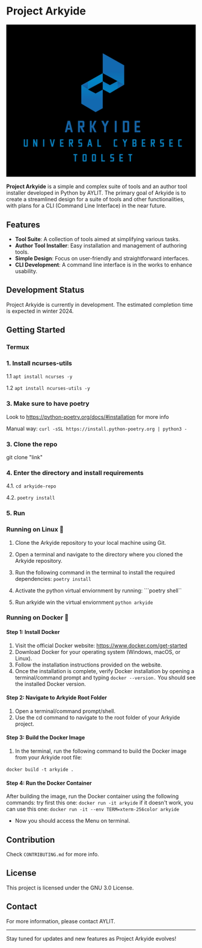 # Project Arkyide

![Arkyide Logo](assets/logo.jpg)

**Project Arkyide** is a simple and complex suite of tools and an author tool installer developed in Python by AYLIT. The primary goal of Arkyide is to create a streamlined design for a suite of tools and other functionalities, with plans for a CLI (Command Line Interface) in the near future.

## Features

- **Tool Suite**: A collection of tools aimed at simplifying various tasks.
- **Author Tool Installer**: Easy installation and management of authoring tools.
- **Simple Design**: Focus on user-friendly and straightforward interfaces.
- **CLI Development**: A command line interface is in the works to enhance usability.

## Development Status

Project Arkyide is currently in development. The estimated completion time is expected in winter 2024.

## Getting Started
### Termux
### 1. Install ncurses-utils
1.1 `apt install ncurses -y`

1.2 `apt install ncurses-utils -y`

### 3. Make sure to have poetry
Look to https://python-poetry.org/docs/#installation for more info

Manual way: 
`curl -sSL https://install.python-poetry.org | python3 - `

### 3. Clone the repo
git clone "link"

### 4. Enter the directory and install requirements
4.1. `cd arkyide-repo`

4.2. `poetry install`

### 5. Run
### Running on Linux 🐧

1. Clone the Arkyide repository to your local machine using Git.

2. Open a terminal and navigate to the directory where you cloned the Arkyide repository.

3. Run the following command in the terminal to install the required dependencies: 
```poetry install```

4. Activate the python virtual enviornment by running:
```poetry shell``

6. Run arkyide win the virtual enviornment
```python arkyide```
### Running on Docker 🐳
#### Step 1: Install Docker

1. Visit the official Docker website: https://www.docker.com/get-started
2. Download Docker for your operating system (Windows, macOS, or Linux).
3. Follow the installation instructions provided on the website.
4. Once the installation is complete, verify Docker installation by opening a terminal/command prompt and typing `docker --version.` You should see the installed Docker version.

#### Step 2: Navigate to Arkyide Root Folder

1. Open a terminal/command prompt/shell.
2. Use the cd command to navigate to the root folder of your Arkyide project.

#### Step 3: Build the Docker Image

1. In the terminal, run the following command to build the Docker image from your Arkyide root file:

`docker build -t arkyide .`
#### Step 4: Run the Docker Container

After building the image, run the Docker container using the following commands:
try first this one:
`docker run -it arkyide`
if it doesn't work, you can use this one:
`docker run -it --env TERM=xterm-256color arkyide`

- Now you should access the Menu on terminal.

## Contribution

Check `CONTRIBUTING.md` for more info.

## License

This project is licensed under the GNU 3.0 License.

## Contact

For more information, please contact AYLIT.

---

Stay tuned for updates and new features as Project Arkyide evolves!

